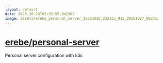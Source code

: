 ```yaml
---
layout: default
date: 2025-10-28T03:35:55.942305
image: assets/erebe_personal_server_20251026_232125_912_20251027_002312_bfde26--20251027T012330158--cropped.png
---
```


# [erebe/personal-server](https://github.com/erebe/personal-server/)

Personal server configuration with k3s
